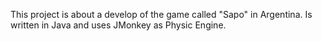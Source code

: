 This project is about a develop of the game called "Sapo" in Argentina. Is written in Java and uses JMonkey as Physic Engine.
